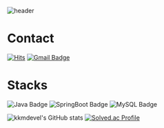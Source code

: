 ![header](https://capsule-render.vercel.app/api?type=Waving)

# Contact

[![Hits](https://hits.seeyoufarm.com/api/count/incr/badge.svg?url=https%3A%2F%2Fgithub.com%2Fkkmdevel&count_bg=%23EEEE62&title_bg=%23555555&icon=&icon_color=%23E7E7E7&title=visites&edge_flat=false)](https://hits.seeyoufarm.com)
[![Gmail Badge](https://img.shields.io/badge/Gmail-d14836?style=flat-square&logo=Gmail&logoColor=white&link=mailto:kkm.devel@gmail.com)](mailto:kkm.devel@gmail.com)



# Stacks

![Java Badge](https://img.shields.io/badge/Java-007396?style=flat&logo=Java&logoColor=white)
![SpringBoot Badge](https://img.shields.io/badge/SpringBoot-6DB33F?style=flat&logo=SpringBoot&logoColor=white)
![MySQL Badge](https://img.shields.io/badge/MySQL-4479A1?style=flat&logo=MySQL&logoColor=white)

![kkmdevel's GitHub stats](https://github-readme-stats.vercel.app/api?username=kkmdevel&show_icons=true&theme=dark)
[![Solved.ac Profile](http://mazassumnida.wtf/api/generate_badge?boj=kkm0805)](https://solved.ac/kkm0805)



<br />
<br />
